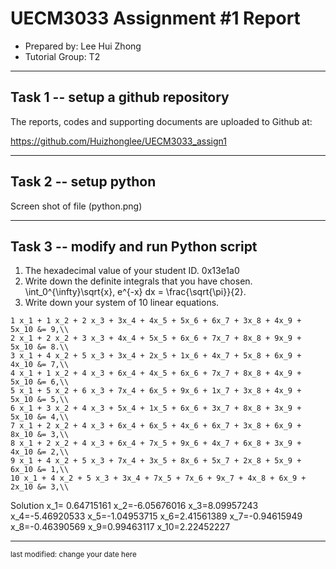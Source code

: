 UECM3033 Assignment #1 Report
========================================================

- Prepared by: Lee Hui Zhong
- Tutorial Group: T2

--------------------------------------------------------

## Task 1 -- setup a github repository

The reports, codes and supporting documents are uploaded to Github at: 

https://github.com/Huizhonglee/UECM3033_assign1


---------------------------------------------------------

## Task 2 -- setup python

Screen shot of file (python.png)




------------------------------------------------------------

## Task 3 -- modify and run Python script


1. The hexadecimal value of your student ID.
   0x13e1a0
2. Write down the definite integrals that you have chosen.
  \int_0^{\infty}\sqrt{x}\, e^{-x} dx = \frac{\sqrt{\pi}}{2}.
3. Write down your system of 10 linear equations.

```
1 x_1 + 1 x_2 + 2 x_3 + 3x_4 + 4x_5 + 5x_6 + 6x_7 + 3x_8 + 4x_9 + 5x_10 &= 9,\\
2 x_1 + 2 x_2 + 3 x_3 + 4x_4 + 5x_5 + 6x_6 + 7x_7 + 8x_8 + 9x_9 + 5x_10 &= 8.\\
3 x_1 + 4 x_2 + 5 x_3 + 3x_4 + 2x_5 + 1x_6 + 4x_7 + 5x_8 + 6x_9 + 4x_10 &= 7,\\
4 x_1 + 1 x_2 + 4 x_3 + 6x_4 + 4x_5 + 6x_6 + 7x_7 + 8x_8 + 4x_9 + 5x_10 &= 6,\\
5 x_1 + 5 x_2 + 6 x_3 + 7x_4 + 6x_5 + 9x_6 + 1x_7 + 3x_8 + 4x_9 + 5x_10 &= 5,\\
6 x_1 + 3 x_2 + 4 x_3 + 5x_4 + 1x_5 + 6x_6 + 3x_7 + 8x_8 + 3x_9 + 5x_10 &= 4,\\
7 x_1 + 2 x_2 + 4 x_3 + 6x_4 + 6x_5 + 4x_6 + 6x_7 + 3x_8 + 6x_9 + 8x_10 &= 3,\\
8 x_1 + 2 x_2 + 4 x_3 + 6x_4 + 7x_5 + 9x_6 + 4x_7 + 6x_8 + 3x_9 + 4x_10 &= 2,\\
9 x_1 + 4 x_2 + 5 x_3 + 7x_4 + 3x_5 + 8x_6 + 5x_7 + 2x_8 + 5x_9 + 6x_10 &= 1,\\
10 x_1 + 4 x_2 + 5 x_3 + 3x_4 + 7x_5 + 7x_6 + 9x_7 + 4x_8 + 6x_9 + 2x_10 &= 3,\\
```
Solution 
x_1= 0.64715161 x_2=-6.05676016  x_3=8.09957243 x_4=-5.46920533 x_5=-1.04953715  x_6=2.41561389 x_7=-0.94615949 x_8=-0.46390569  x_9=0.99463117  x_10=2.22452227

-----------------------------------

<sup>last modified: change your date here</sup>

